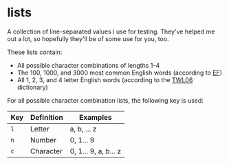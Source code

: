 # lists
A collection of line-separated values I use for testing. They've helped me out a lot, so hopefully they'll be of some use for you, too.

These lists contain:
- All possible character combinations of lengths 1-4
- The 100, 1000, and 3000 most common English words (according to [EF](https://www.ef.com/wwen/english-resources/english-vocabulary/))
- All 1, 2, 3, and 4 letter English words (according to the [TWL06](https://www.wordgamedictionary.com/twl06/download/twl06.txt) dictionary)

For all possible character combination lists, the following key is used:

|Key|Definition|Examples|
|---|----------|--------|
|`l`|Letter|a, b, ... z|
|`n`|Number|0, 1... 9|
|`c`|Character|0, 1... 9, a, b... z|
